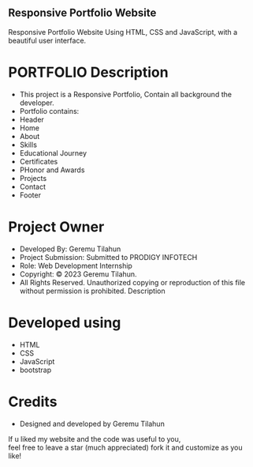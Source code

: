 ## Responsive Portfolio Website 

Responsive Portfolio Website Using HTML, CSS and JavaScript, with a beautiful user interface. 

# PORTFOLIO Description
- This project is a Responsive Portfolio, Contain all background the developer.
- Portfolio contains: 
- Header 
- Home
- About
- Skills
- Educational Journey
- Certificates
- PHonor and Awards
- Projects
- Contact
- Footer
# Project Owner
- Developed By: Geremu Tilahun
- Project Submission: Submitted to PRODIGY INFOTECH
- Role: Web Development Internship
- Copyright: © 2023 Geremu Tilahun.
- All Rights Reserved.
Unauthorized copying or reproduction of this file without permission is prohibited. Description
# Developed using
- HTML
- CSS
- JavaScript
- bootstrap
 
# Credits
- Designed and developed by Geremu Tilahun

If u liked my website and the code was useful to you, <br>
feel free to leave a star (much appreciated) fork it and customize as you like! 

